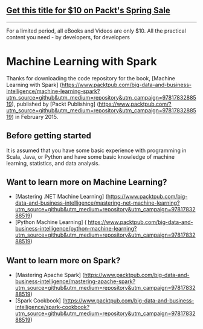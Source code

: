 ## [Get this title for $10 on Packt's Spring Sale](https://www.packt.com/B05184?utm_source=github&utm_medium=packt-github-repo&utm_campaign=spring_10_dollar_2022)
-----
For a limited period, all eBooks and Videos are only $10. All the practical content you need \- by developers, for developers

# Machine Learning with Spark
Thanks for downloading the code repository for the book, [Machine Learning with Spark] (https://www.packtpub.com/big-data-and-business-intelligence/machine-learning-spark?utm_source=github&utm_medium=repository&utm_campaign=9781783288519), published by [Packt Publishing] (https://www.packtpub.com/?utm_source=github&utm_medium=repository&utm_campaign=9781783288519) in February 2015.

## Before getting started
It is assumed that you have some basic experience with programming in Scala, Java, or Python and have some basic knowledge of 
machine learning, statistics, and data analysis.

## Want to learn more on Machine Learning?
* [Mastering .NET Machine Learning] (https://www.packtpub.com/big-data-and-business-intelligence/mastering-net-machine-learning?utm_source=github&utm_medium=repository&utm_campaign=9781783288519)
* [Python Machine Learning] (
https://www.packtpub.com/big-data-and-business-intelligence/python-machine-learning?utm_source=github&utm_medium=repository&utm_campaign=9781783288519)

## Want to learn more on Spark?
* [Mastering Apache Spark] (https://www.packtpub.com/big-data-and-business-intelligence/mastering-apache-spark?utm_source=github&utm_medium=repository&utm_campaign=9781783288519)
* [Spark Cookbook] (https://www.packtpub.com/big-data-and-business-intelligence/spark-cookbook?utm_source=github&utm_medium=repository&utm_campaign=9781783288519) 

